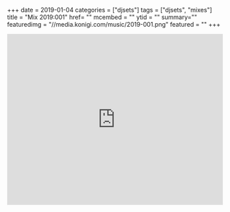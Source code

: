 +++
date = 2019-01-04
categories = ["djsets"]
tags = ["djsets", "mixes"]
title = "Mix 2019:001"
href= ""
mcembed = ""
ytid = ""
summary=""
featuredimg = "//media.konigi.com/music/2019-001.png"
featured = ""
+++

<div class="mix"><div class="embed" >
  <iframe width="100%" height="400" src="https://www.mixcloud.com/widget/iframe/?dark=1&feed=%2Fdjkonigi%2F2019001-friday-night-house-session%2F" frameborder="0" ></iframe>
</div></div>
